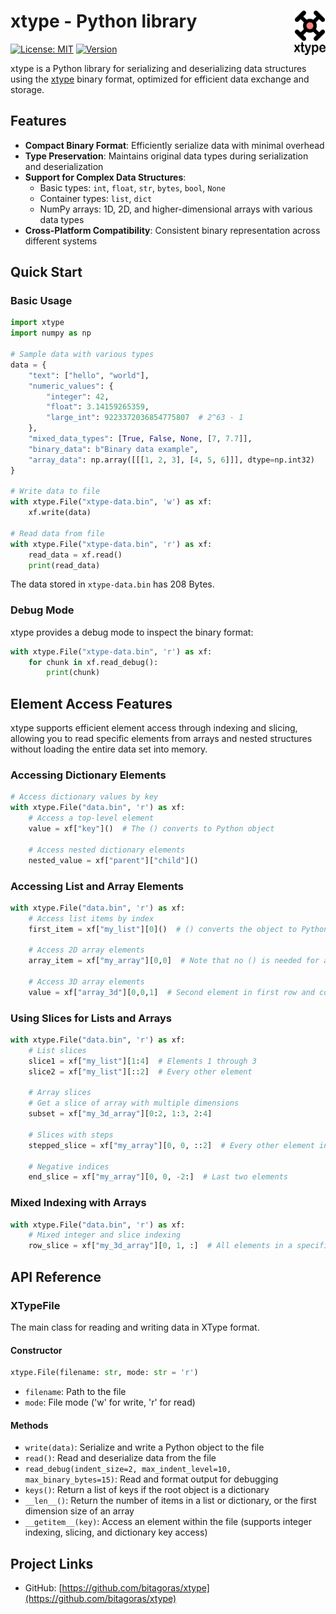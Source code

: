 # xtype - Python library  <img src="doc/logo_xtype.png" width="50" align="right">

[![License: MIT](https://img.shields.io/badge/License-MIT-blue.svg)](LICENSE)
[![Version](https://img.shields.io/badge/version-0.3.2-green.svg)](https://github.com/bitagoras/xtype-python)

xtype is a Python library for serializing and deserializing data structures using the [xtype](https://github.com/bitagoras/xtype) binary format, optimized for efficient data exchange and storage.

## Features

- **Compact Binary Format**: Efficiently serialize data with minimal overhead
- **Type Preservation**: Maintains original data types during serialization and deserialization
- **Support for Complex Data Structures**:
  - Basic types: `int`, `float`, `str`, `bytes`, `bool`, `None`
  - Container types: `list`, `dict`
  - NumPy arrays: 1D, 2D, and higher-dimensional arrays with various data types
- **Cross-Platform Compatibility**: Consistent binary representation across different systems

## Quick Start

### Basic Usage

```python
import xtype
import numpy as np

# Sample data with various types
data = {
    "text": ["hello", "world"],
    "numeric_values": {
        "integer": 42,
        "float": 3.14159265359,
        "large_int": 9223372036854775807  # 2^63 - 1
    },
    "mixed_data_types": [True, False, None, [7, 7.7]],
    "binary_data": b"Binary data example",
    "array_data": np.array([[[1, 2, 3], [4, 5, 6]]], dtype=np.int32)
}

# Write data to file
with xtype.File("xtype-data.bin", 'w') as xf:
    xf.write(data)

# Read data from file
with xtype.File("xtype-data.bin", 'r') as xf:
    read_data = xf.read()
    print(read_data)
```

The data stored in `xtype-data.bin` has 208 Bytes.

### Debug Mode

xtype provides a debug mode to inspect the binary format:

```python
with xtype.File("xtype-data.bin", 'r') as xf:
    for chunk in xf.read_debug():
        print(chunk)
```

## Element Access Features

xtype supports efficient element access through indexing and slicing, allowing you to read specific elements from arrays and nested structures without loading the entire data set into memory.

### Accessing Dictionary Elements

```python
# Access dictionary values by key
with xtype.File("data.bin", 'r') as xf:
    # Access a top-level element
    value = xf["key"]()  # The () converts to Python object

    # Access nested dictionary elements
    nested_value = xf["parent"]["child"]()
```

### Accessing List and Array Elements

```python
with xtype.File("data.bin", 'r') as xf:
    # Access list items by index
    first_item = xf["my_list"][0]()  # () converts the object to Python

    # Access 2D array elements
    array_item = xf["my_array"][0,0]  # Note that no () is needed for array elements

    # Access 3D array elements
    value = xf["array_3d"][0,0,1]  # Second element in first row and column
```

### Using Slices for Lists and Arrays

```python
with xtype.File("data.bin", 'r') as xf:
    # List slices
    slice1 = xf["my_list"][1:4]  # Elements 1 through 3
    slice2 = xf["my_list"][::2]  # Every other element

    # Array slices
    # Get a slice of array with multiple dimensions
    subset = xf["my_3d_array"][0:2, 1:3, 2:4]

    # Slices with steps
    stepped_slice = xf["my_array"][0, 0, ::2]  # Every other element in 3rd dimension

    # Negative indices
    end_slice = xf["my_array"][0, 0, -2:]  # Last two elements
```

### Mixed Indexing with Arrays

```python
with xtype.File("data.bin", 'r') as xf:
    # Mixed integer and slice indexing
    row_slice = xf["my_3d_array"][0, 1, :]  # All elements in a specific row
```

## API Reference

### XTypeFile

The main class for reading and writing data in XType format.

#### Constructor

```python
xtype.File(filename: str, mode: str = 'r')
```

- `filename`: Path to the file
- `mode`: File mode ('w' for write, 'r' for read)

#### Methods

- `write(data)`: Serialize and write a Python object to the file
- `read()`: Read and deserialize data from the file
- `read_debug(indent_size=2, max_indent_level=10, max_binary_bytes=15)`: Read and format output for debugging
- `keys()`: Return a list of keys if the root object is a dictionary
- `__len__()`: Return the number of items in a list or dictionary, or the first dimension size of an array
- `__getitem__(key)`: Access an element within the file (supports integer indexing, slicing, and dictionary key access)


## Project Links

- GitHub: [https://github.com/bitagoras/xtype](https://github.com/bitagoras/xtype)
